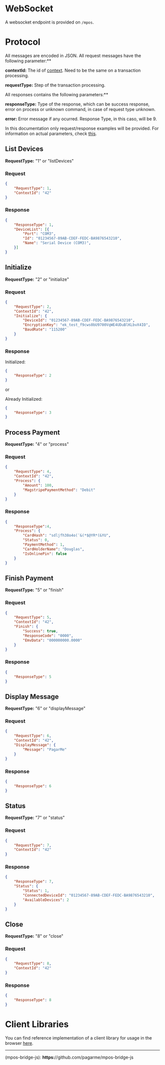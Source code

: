# WebSocket

A websocket endpoint is provided on `/mpos`.

# Protocol

All messages are encoded in JSON. All request messages have the following parameter:**

**contextId:** The id of [context](architecture.md#context). Need to be the same on a transaction processing.

**requestType:** Step of the transaction processing.

All responses contains the following parameters:**

**responseType:** Type of the response, which can be success response, error on process or unknown command, in case of request type unknown.

**error:** Error message if any ocurred. Response Type, in this caso, will be 9.

In this documentation only request/response examples will be provided. For information on actual parameters, check [this](command.md).

## List Devices

**RequestType:** "1" or "listDevices"

### Request

```json
{
	"RequestType": 1,
	"ContextId": "42"
}
```

### Response

```json
{
	"ResponseType": 1,
	"DeviceList": [{
		"Port": "COM3",
		"Id": "01234567-89AB-CDEF-FEDC-BA9876543210",
		"Name": "Serial Device (COM3)",
	}]
}
```

## Initialize

**RequestType:** "2" or "initialize"

### Request

```json
{
	"RequestType": 2,
	"ContextId": "42",
	"Initialize": {
		"DeviceId": "01234567-89AB-CDEF-FEDC-BA9876543210",
		"EncryptionKey": "ek_test_f9cws0bU9700VqWE4UDuBlKLbvX4IO",
		"BaudRate": "115200"
	}
}
```

### Response

Initialized:
```json
{
	"ResponseType": 2
}
```

or

Already Initialized:
```json
{
	"ResponseType": 3
}
```

## Process Payment

**RequestType:** "4" or "process"

### Request

```json
{
	"RequestType": 4,
	"ContextId": "42",
	"Process": {
		"Amount": 100,
		"MagstripePaymentMethod": "Debit"
	}
}
```

### Response

```json
{
	"ResponseType":4,
	"Process": {
		"CardHash": "sdljfh38o4o(¨&(*$@YR*(&YU",
		"Status": 0,
		"PaymentMethod": 1,
		"CardHolderName": "Douglas",
		"IsOnlinePin": false
	}
}
```

## Finish Payment

**RequestType:** "5" or "finish"

### Request

```json
{
	"RequestType": 5,
	"ContextId": "42",
	"Finish": {
		"Success": true,
		"ResponseCode": "0000",
		"EmvData": "000000000.0000"
	}
}
```

### Response

```json
{
	"ResponseType": 5
}
```

## Display Message

**RequestType:** "6" or "displayMessage"

### Request

```json
{
	"RequestType": 6,
	"ContextId": "42",
	"DisplayMessage": {
		"Message": "PagarMe"
	}
}
```

### Response

```json
{
	"ResponseType": 6
}
```

## Status

**RequestType:** "7" or "status"

### Request

```json
{
	"RequestType": 7,
	"ContextId": "42"
}
```

### Response

```json
{
	"ResponseType": 7,
	"Status": {
		"Status": 1,
		"ConnectedDeviceId": "01234567-89AB-CDEF-FEDC-BA9876543210",
		"AvailableDevices": 2
	}
}
```

## Close

**RequestType:** "8" or "close"

### Request

```json
{
	"RequestType": 8,
	"ContextId": "42"
}
```

### Response

```json
{
	"ResponseType": 8
}
```



# Client Libraries

You can find reference implementation of a client library for usage in the browser [here](example-site).

---

(mpos-bridge-js): **https:**//github.com/pagarme/mpos-bridge-js

